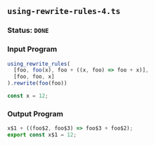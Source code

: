 ## `using-rewrite-rules-4.ts`

### Status: `DONE`

### Input Program

```typescript
using_rewrite_rules(
  [foo, foo(x), foo + ((x, foo) => foo + x)],
  [foo, foo, x]
).rewrite(foo(foo))

const x = 12;
```

### Output Program

```typescript
x$1 + ((foo$2, foo$3) => foo$3 + foo$2);
export const x$1 = 12;
```

